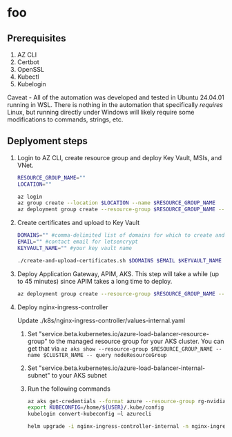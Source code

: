 # foo

## Prerequisites

1. AZ CLI
2. Certbot
3. OpenSSL
4. Kubectl
5. Kubelogin

Caveat - All of the automation was developed and tested in Ubuntu 24.04.01 running in WSL. There is nothing in the automation that specifically *requires* Linux, but running directly under Windows will likely require some modifications to commands, strings, etc.

## Deplyoment steps

1. Login to AZ CLI, create resource group and deploy Key Vault, MSIs, and VNet.

    ```bash
    RESOURCE_GROUP_NAME=""
    LOCATION=""

    az login
    az group create --location $LOCATION --name $RESOURCE_GROUP_NAME
    az deployment group create --resource-group $RESOURCE_GROUP_NAME --template-file ./bicep/step-1.bicep --parameters ./bicep/parameters/contoso/step-1.json  
    ```

2. Create certificates and upload to Key Vault

    ```bash
    DOMAINS="" #comma-delimited list of domains for which to create and upload certificates. you should have one for the "front end" and one for the "back end"
    EMAIL="" #contact email for letsencrypt
    KEYVAULT_NAME="" #your key vault name

    ./create-and-upload-certificates.sh $DOMAINS $EMAIL $KEYVAULT_NAME
    ```

3. Deploy Application Gateway, APIM, AKS. This step will take a while (up to 45 minutes) since APIM takes a long time to deploy.

    ```bash
    az deployment group create --resource-group $RESOURCE_GROUP_NAME --template-file ./bicep/step-2.bicep --parameters ./bicep/parameters/contoso/step-2.json
    ```

4. Deploy nginx-ingress-controller

    Update ./k8s/nginx-ingress-controller/values-internal.yaml 

    1. Set "service.beta.kubernetes.io/azure-load-balancer-resource-group" to the managed resource group for your AKS cluster. You can get that via `az aks show --resource-group $RESOURCE_GROUP_NAME --name $CLUSTER_NAME --
query nodeResourceGroup`
    2. Set "service.beta.kubernetes.io/azure-load-balancer-internal-subnet" to your AKS subnet
    3. Run the following commands

        ```bash
        az aks get-credentials --format azure --resource-group rg-nvidia --name aks-nvidia
        export KUBECONFIG=/home/${USER}/.kube/config
        kubelogin convert-kubeconfig –l azurecli

        helm upgrade -i nginx-ingress-controller-internal -n nginx-ingress-controller --create-namespace -f ./k8s/nginx-ingress-controller/values-internal.yaml bitnami/nginx-ingress-controller
        ```
